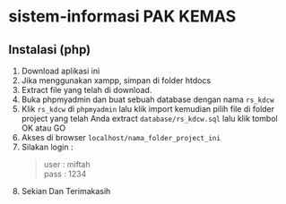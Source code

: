 # sistem-informasi PAK KEMAS

## Instalasi (php)
1. Download aplikasi ini
2. Jika menggunakan xampp, simpan di folder htdocs
3. Extract file yang telah di download.
4. Buka phpmyadmin dan buat sebuah database dengan nama ```rs_kdcw```
5. Klik ```rs_kdcw``` di ```phpmyadmin``` lalu klik import kemudian pilih file di folder project yang telah Anda extract ```database/rs_kdcw.sql``` lalu klik tombol OK atau GO
6. Akses di browser ```localhost/nama_folder_project_ini```
7. Silakan login :
    > user : miftah <br>
    > pass : 1234
8. Sekian Dan Terimakasih
